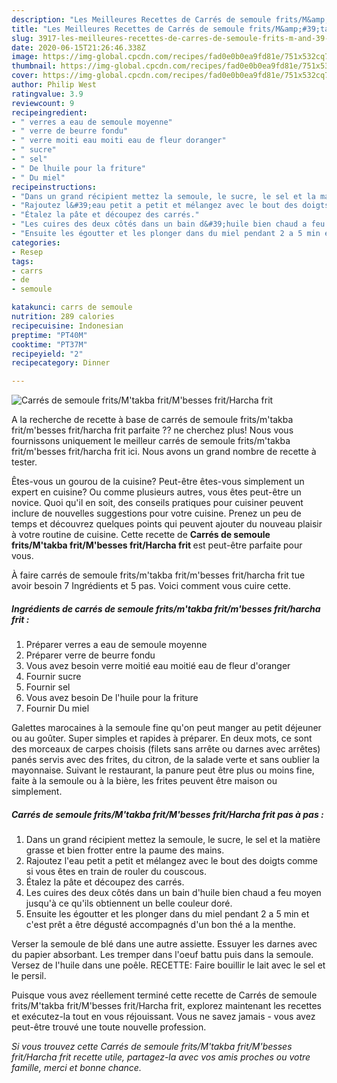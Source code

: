 ```yaml
---
description: "Les Meilleures Recettes de Carrés de semoule frits/M&amp;#39;takba frit/M&amp;#39;besses frit/Harcha frit"
title: "Les Meilleures Recettes de Carrés de semoule frits/M&amp;#39;takba frit/M&amp;#39;besses frit/Harcha frit"
slug: 3917-les-meilleures-recettes-de-carres-de-semoule-frits-m-and-39-takba-frit-m-and-39-besses-frit-harcha-frit
date: 2020-06-15T21:26:46.338Z
image: https://img-global.cpcdn.com/recipes/fad0e0b0ea9fd81e/751x532cq70/carres-de-semoule-fritsmtakba-fritmbesses-fritharcha-frit-photo-principale-de-la-recette.jpg
thumbnail: https://img-global.cpcdn.com/recipes/fad0e0b0ea9fd81e/751x532cq70/carres-de-semoule-fritsmtakba-fritmbesses-fritharcha-frit-photo-principale-de-la-recette.jpg
cover: https://img-global.cpcdn.com/recipes/fad0e0b0ea9fd81e/751x532cq70/carres-de-semoule-fritsmtakba-fritmbesses-fritharcha-frit-photo-principale-de-la-recette.jpg
author: Philip West
ratingvalue: 3.9
reviewcount: 9
recipeingredient:
- " verres a eau de semoule moyenne"
- " verre de beurre fondu"
- " verre moiti eau moiti eau de fleur doranger"
- " sucre"
- " sel"
- " De lhuile pour la friture"
- " Du miel"
recipeinstructions:
- "Dans un grand récipient mettez la semoule, le sucre, le sel et la matière grasse et bien frotter entre la paume des mains."
- "Rajoutez l&#39;eau petit a petit et mélangez avec le bout des doigts comme si vous êtes en train de rouler du couscous."
- "Étalez la pâte et découpez des carrés."
- "Les cuires des deux côtés dans un bain d&#39;huile bien chaud a feu moyen jusqu&#39;à ce qu&#39;ils obtiennent un belle couleur doré."
- "Ensuite les égoutter et les plonger dans du miel pendant 2 a 5 min et c&#39;est prêt a être dégusté accompagnés d&#39;un bon thé a la menthe."
categories:
- Resep
tags:
- carrs
- de
- semoule

katakunci: carrs de semoule 
nutrition: 289 calories
recipecuisine: Indonesian
preptime: "PT40M"
cooktime: "PT37M"
recipeyield: "2"
recipecategory: Dinner

---
```



![Carrés de semoule frits/M&#39;takba frit/M&#39;besses frit/Harcha frit](https://img-global.cpcdn.com/recipes/fad0e0b0ea9fd81e/751x532cq70/carres-de-semoule-fritsmtakba-fritmbesses-fritharcha-frit-photo-principale-de-la-recette.jpg)

A la recherche de recette à base de carrés de semoule frits/m&#39;takba frit/m&#39;besses frit/harcha frit parfaite ?? ne cherchez plus! Nous vous fournissons uniquement le meilleur carrés de semoule frits/m&#39;takba frit/m&#39;besses frit/harcha frit ici. Nous avons un grand nombre de recette à tester.

Êtes-vous un gourou de la cuisine? Peut-être êtes-vous simplement un expert en cuisine? Ou comme plusieurs autres, vous êtes peut-être un novice. Quoi qu'il en soit, des conseils pratiques pour cuisiner peuvent inclure de nouvelles suggestions pour votre cuisine. Prenez un peu de temps et découvrez quelques points qui peuvent ajouter du nouveau plaisir à votre routine de cuisine. Cette recette de <strong> Carrés de semoule frits/M&#39;takba frit/M&#39;besses frit/Harcha frit </strong> est peut-être parfaite pour vous.

<!--inarticleads1-->

À faire carrés de semoule frits/m&#39;takba frit/m&#39;besses frit/harcha frit tue avoir besoin 7 Ingrédients et 5 pas. Voici comment vous cuire cette.

##### Ingrédients de carrés de semoule frits/m&#39;takba frit/m&#39;besses frit/harcha frit :

1. Préparer  verres a eau de semoule moyenne
1. Préparer  verre de beurre fondu
1. Vous avez besoin  verre moitié eau moitié eau de fleur d&#39;oranger
1. Fournir  sucre
1. Fournir  sel
1. Vous avez besoin  De l&#39;huile pour la friture
1. Fournir  Du miel


Galettes marocaines à la semoule fine qu&#39;on peut manger au petit déjeuner ou au goûter. Super simples et rapides à préparer. En deux mots, ce sont des morceaux de carpes choisis (filets sans arrête ou darnes avec arrêtes) panés servis avec des frites, du citron, de la salade verte et sans oublier la mayonnaise. Suivant le restaurant, la panure peut être plus ou moins fine, faite à la semoule ou à la bière, les frites peuvent être maison ou simplement. 

<!--inarticleads2-->

##### Carrés de semoule frits/M&#39;takba frit/M&#39;besses frit/Harcha frit pas à pas :

1. Dans un grand récipient mettez la semoule, le sucre, le sel et la matière grasse et bien frotter entre la paume des mains.
1. Rajoutez l&#39;eau petit a petit et mélangez avec le bout des doigts comme si vous êtes en train de rouler du couscous.
1. Étalez la pâte et découpez des carrés.
1. Les cuires des deux côtés dans un bain d&#39;huile bien chaud a feu moyen jusqu&#39;à ce qu&#39;ils obtiennent un belle couleur doré.
1. Ensuite les égoutter et les plonger dans du miel pendant 2 a 5 min et c&#39;est prêt a être dégusté accompagnés d&#39;un bon thé a la menthe.


Verser la semoule de blé dans une autre assiette. Essuyer les darnes avec du papier absorbant. Les tremper dans l&#39;oeuf battu puis dans la semoule. Versez de l&#39;huile dans une poêle. RECETTE: Faire bouillir le lait avec le sel et le persil. 

<!--inarticleads1-->

<p>
Puisque vous avez réellement terminé cette recette de Carrés de semoule frits/M&#39;takba frit/M&#39;besses frit/Harcha frit, explorez maintenant les recettes et exécutez-la tout en vous réjouissant. Vous ne savez jamais - vous avez peut-être trouvé une toute nouvelle profession.
</p>

<p>
<i>Si vous trouvez cette Carrés de semoule frits/M&#39;takba frit/M&#39;besses frit/Harcha frit recette utile, partagez-la avec vos amis proches ou votre famille, merci et bonne chance.</i>
</p>
